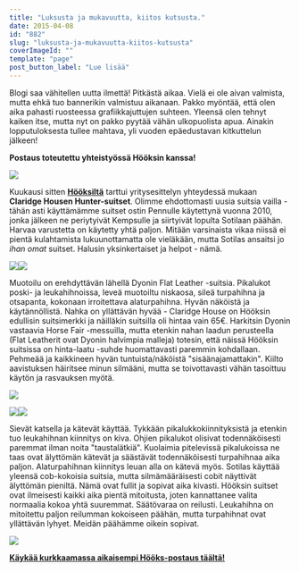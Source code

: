 ```yaml
---
title: "Luksusta ja mukavuutta, kiitos kutsusta."
date: 2015-04-08
id: "882"
slug: "luksusta-ja-mukavuutta-kiitos-kutsusta"
coverImageId: ""
template: "page"
post_button_label: "Lue lisää"
---
```


Blogi saa vähitellen uutta ilmettä! Pitkästä aikaa. Vielä ei ole aivan valmista, mutta ehkä tuo bannerikin valmistuu aikanaan. Pakko myöntää, että olen aika pahasti ruosteessa grafiikkajuttujen suhteen. Yleensä olen tehnyt kaiken itse, mutta nyt on pakko pyytää vähän ulkopuolista apua. Ainakin lopputuloksesta tullee mahtava, yli vuoden epäedustavan kitkuttelun jälkeen!

**Postaus toteutettu yhteistyössä Hööksin kanssa!**

[![](/images/IMG_2323_.png)](http://4.bp.blogspot.com/-Eod3Z7yYUAo/VR0O4d6EFBI/AAAAAAAAJeg/K32_1VKKdIU/s1600/IMG_2323_.png)

Kuukausi sitten [**Hööksiltä**](http://www.hooks.fi/) tarttui yritysesittelyn yhteydessä mukaan **Claridge Housen Hunter-suitset**. Olimme ehdottomasti uusia suitsia vailla - tähän asti käyttämämme suitset ostin Pennulle käytettynä vuonna 2010, jonka jälkeen ne periytyivät Kempsulle ja siirtyivät lopulta Sotilaan päähän. Harvaa varustetta on käytetty yhtä paljon. Mitään varsinaista vikaa niissä ei pientä kulahtamista lukuunottamatta ole vieläkään, mutta Sotilas ansaitsi jo _ihan omat_ suitset. Halusin yksinkertaiset ja helpot - nämä.

[![](/images/IMG_2604_3_.png)](http://4.bp.blogspot.com/-x42YnTtpqHU/VSJIHtT5a7I/AAAAAAAAJfM/qQF1PUiCnCs/s1600/IMG_2604_3_.png)[![](/images/IMG_2608_3_.png)](http://2.bp.blogspot.com/-ZvQHZvUVJ3I/VSJIHonjdaI/AAAAAAAAJfQ/j-a2yYKwXgw/s1600/IMG_2608_3_.png)

Muotoilu on erehdyttävän lähellä Dyonin Flat Leather -suitsia. Pikalukot poski- ja leukahihnoissa, leveä muotoiltu niskaosa, sileä turpahihna ja otsapanta, kokonaan irroitettava alaturpahihna. Hyvän näköistä ja käytännöllistä. Nahka on yllättävän hyvää - Claridge House on Hööksin edullisin suitsimerkki ja näilläkin suitsilla oli hintaa vain 65€. Harkitsin Dyonin vastaavia Horse Fair -messuilla, mutta etenkin nahan laadun perusteella (Flat Leatherit ovat Dyonin halvimpia malleja) totesin, että näissä Hööksin suitsissa on hinta-laatu -suhde huomattavasti paremmin kohdallaan. Pehmeää ja kaikkineen hyvän tuntuista/näköistä "sisäänajamattakin". Kiilto aavistuksen häiritsee minun silmääni, mutta se toivottavasti vähän tasoittuu käytön ja rasvauksen myötä.

[![](/images/IMG_2573_2_.png)](http://4.bp.blogspot.com/-SqRO47VzHbU/VSJISHnoWKI/AAAAAAAAJfc/JZvuQXe-Nq4/s1600/IMG_2573_2_.png)

[![](/images/IMG_2575_3_.png)](http://2.bp.blogspot.com/-d8luhbC86nI/VSJISOWKdeI/AAAAAAAAJfo/LM4WhheBme0/s1600/IMG_2575_3_.png)[![](/images/IMG_2580_3_.png)](http://1.bp.blogspot.com/-uLI5nvyWmA8/VSJISF5fTRI/AAAAAAAAJfg/uEy89JtAEFM/s1600/IMG_2580_3_.png)

Sievät katsella ja kätevät käyttää. Tykkään pikalukkokiinnityksistä ja etenkin tuo leukahihnan kiinnitys on kiva. Ohjien pikalukot olisivat todennäköisesti paremmat ilman noita "taustalätkiä". Kuolaimia pitelevissä pikalukoissa ne taas ovat älyttömän kätevät ja säästävät todennäköisesti turpahihnaa aika paljon. Alaturpahihnan kiinnitys leuan alla on kätevä myös. Sotilas käyttää yleensä cob-kokoisia suitsia, mutta silmämääräisesti cobit näyttivät älyttömän pieniltä. Nämä ovat fullit ja sopivat aika kivasti. Hööksin suitset ovat ilmeisesti kaikki aika pientä mitoitusta, joten kannattanee valita normaalia kokoa yhtä suuremmat. Säätövaraa on reilusti. Leukahihna on mitoitettu paljon reilumman kokoiseen päähän, mutta turpahihnat ovat yllättävän lyhyet. Meidän päähämme oikein sopivat.

[![](/images/IMG_2384_.png)](http://2.bp.blogspot.com/-zPlhG9Mz7W8/VSVJuNPUKVI/AAAAAAAAJgQ/QDB3NRcyzJk/s1600/IMG_2384_.png)

**[Käykää kurkkaamassa aikaisempi Hööks-postaus täältä!](http://arvaamattomasti.blogspot.fi/2015/03/kaikki-ja-parhaimmillaan-vielakin.html)**
